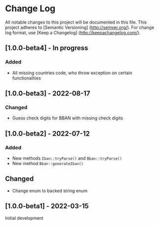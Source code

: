 # Change Log

All notable changes to this project will be documented in this file. This project adheres
to [Semantic Versioning] (http://semver.org/). For change log format,
use [Keep a Changelog] (http://keepachangelog.com/).

## [1.0.0-beta4] - In progress

### Added

- All missing countries code, who throw exception on certain functionalities

## [1.0.0-beta3] - 2022-08-17

### Changed

- Guess check digits for BBAN with missing check digits

## [1.0.0-beta2] - 2022-07-12

### Added

- New methods `Iban::tryParse()` and `Bban::tryParse()`
- New method `Bban::generateIban()`

## Changed

- Change enum to backed string enum

## [1.0.0-beta1] - 2022-03-15

Initial development